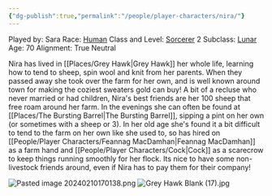 ```yaml
---
{"dg-publish":true,"permalink":"/people/player-characters/nira/"}
---
```


Played by: Sara
Race: [Human](http://dnd5e.wikidot.com/human)
Class and Level: [Sorcerer](http://dnd5e.wikidot.com/sorcerer) 2
Subclass: [Lunar](http://dnd5e.wikidot.com/sorcerer:lunar-sorcery)
Age: 70
Alignment: True Neutral

Nira has lived in [[Places/Grey Hawk\|Grey Hawk]] her whole life, learning how to tend to sheep, spin wool and knit from her parents. When they passed away she took over the farm for her own, and is well known around town for making the coziest sweaters gold can buy! A bit of a recluse who never married or had children, Nira's best friends are her 100 sheep that free roam around her farm. In the evenings she can often be found at [[Places/The Bursting Barrel\|The Bursting Barrel]], sipping a pint on her own (or sometimes with a sheep or 3). In her old age she's found it a bit difficult to tend to the farm on her own like she used to, so has hired on [[People/Player Characters/Feannag MacDamhan\|Feannag MacDamhan]] as a farm hand and [[People/Player Characters/Cock\|Cock]] as a scarecrow to keep things running smoothly for her flock. Its nice to have some non-livestock friends around, even if Nira has to pay them for their company!

![Pasted image 20240210170138.png](/img/user/Z_Attachments/Pasted%20image%2020240210170138.png)
![Grey Hawk Blank (17).jpg](/img/user/Z_Attachments/Grey%20Hawk%20Blank%20(17).jpg)